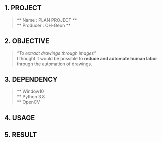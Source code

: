 ## 1. PROJECT
> ** Name : PLAN PROJECT **    
> ** Producer : OH-Geon **

## 2. OBJECTIVE
> *"To extract drawings through images"*    
> I thought it would be possible to **reduce and automate human labor**     
> through the automation of drawings.

## 3. DEPENDENCY
> ** Window10    
> ** Python 3.8    
> ** OpenCV    

## 4. USAGE
> 
>
>

## 5. RESULT
